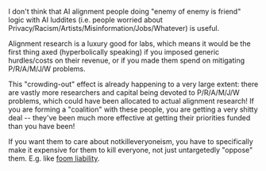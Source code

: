 
I don't think that AI alignment people doing "enemy of enemy is friend" logic with AI luddites (i.e. people worried about Privacy/Racism/Artists/Misinformation/Jobs/Whatever) is useful.

Alignment research is a luxury good for labs, which means it would be the first thing axed (hyperbolically speaking) if you imposed generic hurdles/costs on their revenue, or if you made them spend on mitigating P/R/A/M/J/W problems.

This "crowding-out" effect is already happening to a very large extent: there are vastly more researchers and capital being devoted to P/R/A/M/J/W problems, which could have been allocated to actual alignment research! If you are forming a "coalition" with these people, you are getting a very shitty deal -- they've been much more effective at getting their priorities funded than you have been!

If you want them to care about notkilleveryoneism, you have to specifically make it expensive for them to kill everyone, not just untargetedly "oppose" them. E.g. like [foom liability](https://www.overcomingbias.com/p/foom-liability).